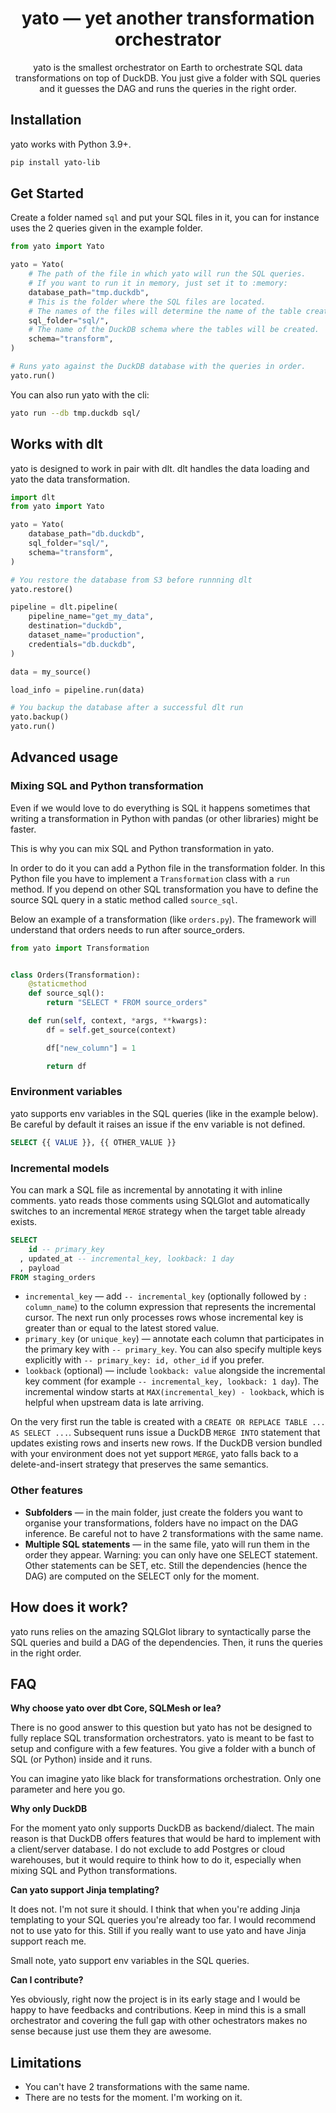 <h1 align="center">
    <strong>yato — yet another transformation orchestrator</strong>
</h1>
<p align="center">
yato is the smallest orchestrator on Earth to orchestrate SQL data transformations on top of DuckDB. You just give a folder with SQL queries and it guesses the DAG and runs the queries in the right order.
</p>

## Installation

yato works with Python 3.9+.

```bash
pip install yato-lib
```

## Get Started

Create a folder named `sql` and put your SQL files in it, you can for instance uses the 2 queries given in the example folder.

```python
from yato import Yato

yato = Yato(
    # The path of the file in which yato will run the SQL queries.
    # If you want to run it in memory, just set it to :memory:
    database_path="tmp.duckdb",
    # This is the folder where the SQL files are located.
    # The names of the files will determine the name of the table created.
    sql_folder="sql/",
    # The name of the DuckDB schema where the tables will be created.
    schema="transform",
)

# Runs yato against the DuckDB database with the queries in order.
yato.run()
```

You can also run yato with the cli:

```bash
yato run --db tmp.duckdb sql/
```

## Works with dlt

yato is designed to work in pair with dlt. dlt handles the data loading and yato the data transformation.

```python
import dlt
from yato import Yato

yato = Yato(
    database_path="db.duckdb",
    sql_folder="sql/",
    schema="transform",
)

# You restore the database from S3 before runnning dlt
yato.restore()

pipeline = dlt.pipeline(
    pipeline_name="get_my_data",
    destination="duckdb",
    dataset_name="production",
    credentials="db.duckdb",
)

data = my_source()

load_info = pipeline.run(data)

# You backup the database after a successful dlt run
yato.backup()
yato.run()
```

## Advanced usage

### Mixing SQL and Python transformation
Even if we would love to do everything is SQL it happens sometimes that writing a transformation in Python with pandas (or other libraries) might be faster.

This is why you can mix SQL and Python transformation in yato.

In order to do it you can add a Python file in the transformation folder. In this Python file you have to implement a `Transformation` class with a `run` method. If you depend on other SQL transformation you have to define the source SQL query in a static method called `source_sql`.

Below an example of a transformation (like `orders.py`). The framework will understand that orders needs to run after source_orders.
```python
from yato import Transformation


class Orders(Transformation):
    @staticmethod
    def source_sql():
        return "SELECT * FROM source_orders"

    def run(self, context, *args, **kwargs):
        df = self.get_source(context)

        df["new_column"] = 1

        return df
```

### Environment variables
yato supports env variables in the SQL queries (like in the example below). Be careful by default it raises an issue if the env variable is not defined.

```sql
SELECT {{ VALUE }}, {{ OTHER_VALUE }}
```

### Incremental models
You can mark a SQL file as incremental by annotating it with inline comments. yato reads those comments using SQLGlot and automatically switches to an incremental `MERGE` strategy when the target table already exists.

```sql
SELECT
    id -- primary_key
  , updated_at -- incremental_key, lookback: 1 day
  , payload
FROM staging_orders
```

* `incremental_key` — add `-- incremental_key` (optionally followed by `: column_name`) to the column expression that represents the incremental cursor. The next run only processes rows whose incremental key is greater than or equal to the latest stored value.
* `primary_key` (or `unique_key`) — annotate each column that participates in the primary key with `-- primary_key`. You can also specify multiple keys explicitly with `-- primary_key: id, other_id` if you prefer.
* `lookback` (optional) — include `lookback: value` alongside the incremental key comment (for example `-- incremental_key, lookback: 1 day`). The incremental window starts at `MAX(incremental_key) - lookback`, which is helpful when upstream data is late arriving.

On the very first run the table is created with a `CREATE OR REPLACE TABLE ... AS SELECT ...`. Subsequent runs issue a DuckDB `MERGE INTO` statement that updates existing rows and inserts new rows.
If the DuckDB version bundled with your environment does not yet support `MERGE`, yato falls back to a delete-and-insert strategy that preserves the same semantics.

### Other features
* **Subfolders** — in the main folder, just create the folders you want to organise your transformations, folders have no impact on the DAG inference. Be careful not to have 2 transformations with the same name.
* **Multiple SQL statements** — in the same file, yato will run them in the order they appear. Warning: you can only have one SELECT statement. Other statements can be SET, etc. Still the dependencies (hence the DAG) are computed on the SELECT only for the moment.


## How does it work?

yato runs relies on the amazing SQLGlot library to syntactically parse the SQL queries and build a DAG of the dependencies. Then, it runs the queries in the right order.

## FAQ

**Why choose yato over dbt Core, SQLMesh or lea?**

There is no good answer to this question but yato has not be designed to fully replace SQL transformation orchestrators. yato is meant to be fast to setup and configure with a few features. You give a folder with a bunch of SQL (or Python) inside and it runs. 

You can imagine yato like black for transformations orchestration. Only one parameter and here you go.

**Why only DuckDB**

For the moment yato only supports DuckDB as backend/dialect. The main reason is that DuckDB offers features that would be hard to implement with a client/server database. I do not exclude to add Postgres or cloud warehouses, but it would require to think how to do it, especially when mixing SQL and Python transformations.

**Can yato support Jinja templating?**

It does not. I'm not sure it should. I think that when you're adding Jinja templating to your SQL queries you're already too far. I would recommend not to use yato for this. Still if you really want to use yato and have Jinja support reach me. 

Small note, yato support env variables in the SQL queries.

**Can I contribute?**

Yes obviously, right now the project is in its early stage and I would be happy to have feedbacks and contributions. Keep in mind this is a small orchestrator and covering the full gap with other ochestrators makes no sense because just use them they are awesome.



## Limitations
* You can't have 2 transformations with the same name.
* There are no tests for the moment. I'm working on it.